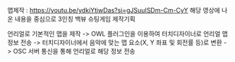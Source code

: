 맵제작 : https://youtu.be/ydkiYtiwDas?si=gJSuuISDm-Cm-CyY
해당 영상에 나온 내용을 중심으로 3인칭 백뷰 슈팅게임 제작기획

언리얼로 기본적인 맵을 제작 -> OWL 플러그인을 이용하여 터치디자이너로 언리얼 맵 정보 전송 -> 터치디자이너에서 음악에 맞는 맵 요소(X, Y 좌표 및 회전률 등)로 변환 -> OSC 서버 통신을 통해 언리얼로 해당 정보 전송
